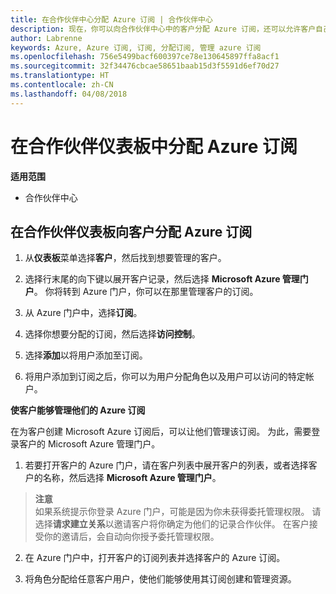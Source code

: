 ```yaml
---
title: 在合作伙伴中心分配 Azure 订阅 | 合作伙伴中心
description: 现在，你可以向合作伙伴中心中的客户分配 Azure 订阅，还可以允许客户自己管理订阅。
author: Labrenne
keywords: Azure, Azure 订阅, 订阅, 分配订阅, 管理 azure 订阅
ms.openlocfilehash: 756e5499bacf600397ce78e130645897ffa8acf1
ms.sourcegitcommit: 32f34476cbcae58651baab15d3f5591d6ef70d27
ms.translationtype: HT
ms.contentlocale: zh-CN
ms.lasthandoff: 04/08/2018
---
```

# <a name="assign-azure-subscriptions-in-the-partner-dashboard"></a>在合作伙伴仪表板中分配 Azure 订阅

**适用范围**

-  合作伙伴中心
 
## <a name="assign-azure-subcriptions-to-your-customers-in-the-partner-dashboard"></a>在合作伙伴仪表板向客户分配 Azure 订阅

1. 从**仪表板**菜单选择**客户**，然后找到想要管理的客户。

2.  选择行末尾的向下键以展开客户记录，然后选择 **Microsoft Azure 管理门户**。 你将转到 Azure 门户，你可以在那里管理客户的订阅。 

4. 从 Azure 门户中，选择**订阅**。

5. 选择你想要分配的订阅，然后选择**访问控制**。

6. 选择**添加**以将用户添加至订阅。 

7. 将用户添加到订阅之后，你可以为用户分配角色以及用户可以访问的特定帐户。 

**使客户能够管理他们的 Azure 订阅**

在为客户创建 Microsoft Azure 订阅后，可以让他们管理该订阅。 为此，需要登录客户的 Microsoft Azure 管理门户。 

1.  若要打开客户的 Azure 门户，请在客户列表中展开客户的列表，或者选择客户的名称，然后选择 **Microsoft Azure 管理门户**。
    
 >**注意** <br> 如果系统提示你登录 Azure 门户，可能是因为你未获得委托管理权限。 请选择**请求建立关系**以邀请客户将你确定为他们的记录合作伙伴。 在客户接受你的邀请后，会自动向你授予委托管理权限。 

2.  在 Azure 门户中，打开客户的订阅列表并选择客户的 Azure 订阅。

3.  将角色分配给任意客户用户，使他们能够使用其订阅创建和管理资源。


